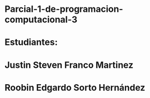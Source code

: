 # Parcial-1-de-programacion-computacional-3
# Estudiantes:
# Justin Steven Franco Martinez
# Roobin Edgardo Sorto Hernández
